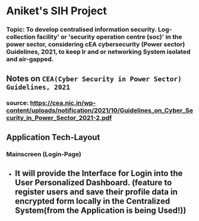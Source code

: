# Aniket's SIH Project

### Topic: To develop centralised information security. Log-collection facility' or 'security operation centre (soc)' in the power sector, considering cEA cybersecurity (Power sector) Guidelines, 2021, to keep lr and or networking System isolated and air-gapped.

## Notes on `CEA(Cyber Security in Power Sector) Guidelines, 2021`

### source: https://cea.nic.in/wp-content/uploads/notification/2021/10/Guidelines_on_Cyber_Security_in_Power_Sector_2021-2.pdf


## Application Tech-Layout

### Mainscreen (Login-Page)

- It will provide the Interface for Login into the User Personalized Dashboard.
(feature to register users and save their profile data in encrypted form locally in the Centralized System(from the Application is being Used!))
    - 
